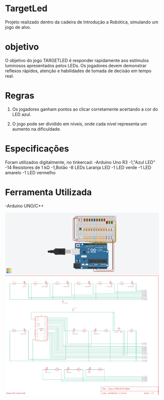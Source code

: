# TargetLed
Projeto realizado dentro da cadeira de Introdução a Robótica, simulando um jogo de alvo.

# objetivo
O objetivo do jogo TARGETLED é responder rapidamente aos estímulos luminosos apresentados pelos LEDs. Os jogadores devem demonstrar reflexos rápidos, atenção e habilidades de tomada de decisão em tempo real.

# Regras
1. Os jogadores ganham pontos ao clicar corretamente acertando a cor do LED azul.

2. O jogo pode ser dividido em níveis, onde cada nível representa um aumento na dificuldade.

# Especificações
Foram utilizados digitalmente, no tinkercad:
-Arduino Uno R3
-1,"Azul LED"
-14 Resistores de 1 kΩ
-1,Botão
-8 LEDs Laranja LED
-1 LED verde
-1 LED amarelo
-1 LED vermelho

# Ferramenta Utilizada
-Arduino UNO/C++

![Alt text](image.png)
![Alt text](image-1.png)
